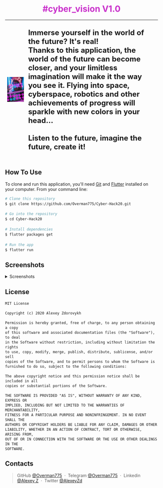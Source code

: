 <h1 align="center">
<font color="#c930cb">#cyber_vision V1.0</font>
</h1>

|<img src="./screenshoots/present.jpg" width="600" />|<font size="+2"><p align="left">Immerse yourself in the world of the future? It's real!</br> Thanks to this application, the world of the future can become closer, and your limitless imagination will make it the way you see it. Flying into space, cyberspace, robotics and other achievements of progress will sparkle with new colors in your head… </br></br>Listen to the future, imagine the future, create it!</p></font>|
|---|---|

## How To Use

To clone and run this application, you'll need [Git](https://git-scm.com) and [Flutter](https://flutter.dev/docs/get-started/install) installed on your computer. From your command line:

```bash
# Clone this repository
$ git clone https://github.com/Overman775/Cyber-Hack20.git

# Go into the repository
$ cd Cyber-Hack20

# Install dependencies
$ flutter packages get

# Run the app
$ flutter run
```

## Screenshots
<details>
  <summary>Screenshots</summary>

| ![Screenshot 1](https://raw.github.com/Overman775/Cyber-Hack20/master/screenshoots/1.png) |
|---|
| ![Screenshot 2](https://raw.github.com/Overman775/Cyber-Hack20/master/screenshoots/2.png) |

</details>

## License

```
MIT License

Copyright (c) 2020 Alexey Zdorovykh

Permission is hereby granted, free of charge, to any person obtaining a copy
of this software and associated documentation files (the "Software"), to deal
in the Software without restriction, including without limitation the rights
to use, copy, modify, merge, publish, distribute, sublicense, and/or sell
copies of the Software, and to permit persons to whom the Software is
furnished to do so, subject to the following conditions:

The above copyright notice and this permission notice shall be included in all
copies or substantial portions of the Software.

THE SOFTWARE IS PROVIDED "AS IS", WITHOUT WARRANTY OF ANY KIND, EXPRESS OR
IMPLIED, INCLUDING BUT NOT LIMITED TO THE WARRANTIES OF MERCHANTABILITY,
FITNESS FOR A PARTICULAR PURPOSE AND NONINFRINGEMENT. IN NO EVENT SHALL THE
AUTHORS OR COPYRIGHT HOLDERS BE LIABLE FOR ANY CLAIM, DAMAGES OR OTHER
LIABILITY, WHETHER IN AN ACTION OF CONTRACT, TORT OR OTHERWISE, ARISING FROM,
OUT OF OR IN CONNECTION WITH THE SOFTWARE OR THE USE OR OTHER DEALINGS IN THE
SOFTWARE.
```

## Contacts

> GitHub [@Overman775](https://github.com/Overman775) &nbsp;&middot;&nbsp;
> Telegram [@Overman775](https://t.me/Overman775) &nbsp;&middot;&nbsp;
> Linkedin [@Alexey Z](https://www.linkedin.com/in/overman775/) &nbsp;&middot;&nbsp;
> Twitter [@AlexeyZd](https://twitter.com/AlexeyZd)
